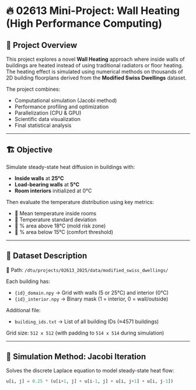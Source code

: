 # 🔥 02613 Mini-Project: Wall Heating (High Performance Computing)

## 📌 Project Overview

This project explores a novel **Wall Heating** approach where inside walls of buildings are heated instead of using traditional radiators or floor heating. The heating effect is simulated using numerical methods on thousands of 2D building floorplans derived from the **Modified Swiss Dwellings** dataset.

The project combines:

- Computational simulation (Jacobi method)
- Performance profiling and optimization
- Parallelization (CPU & GPU)
- Scientific data visualization
- Final statistical analysis

---

## 🏗️ Objective

Simulate steady-state heat diffusion in buildings with:

- **Inside walls** at **25°C**
- **Load-bearing walls** at **5°C**
- **Room interiors** initialized at 0°C

Then evaluate the temperature distribution using key metrics:

- 🔹 Mean temperature inside rooms
- 🔹 Temperature standard deviation
- 🔹 % area above 18°C (mold risk zone)
- 🔹 % area below 15°C (comfort threshold)

---

## 📁 Dataset Description

📂 Path: `/dtu/projects/02613_2025/data/modified_swiss_dwellings/`

Each building has:

- `{id}_domain.npy` → Grid with walls (5 or 25°C) and interior (0°C)
- `{id}_interior.npy` → Binary mask (1 = interior, 0 = wall/outside)

Additional file:

- `building_ids.txt` → List of all building IDs (≈4571 buildings)

Grid size: `512 x 512` (with padding to `514 x 514` during simulation)

---

## 🧮 Simulation Method: Jacobi Iteration

Solves the discrete Laplace equation to model steady-state heat flow:

```python
u[i, j] = 0.25 * (u[i+1, j] + u[i-1, j] + u[i, j+1] + u[i, j-1])
```
